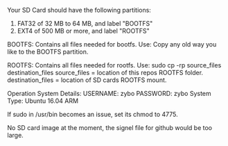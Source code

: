Your SD Card should have the following partitions:

1. FAT32 of 32 MB to 64 MB, and label "BOOTFS"
2. EXT4 of 500 MB or more, and label "ROOTFS"

BOOTFS: Contains all files needed for bootfs.
Use: Copy any old way you like to the BOOTFS partition.

ROOTFS: Contains all files needed for rootfs.
Use: sudo cp -rp source_files destination_files
  source_files = location of this repos ROOTFS folder.
  destination_files = location of SD cards ROOTFS mount.
  
Operation System Details:
USERNAME: zybo
PASSWORD: zybo
System Type: Ubuntu 16.04 ARM

If sudo in /usr/bin becomes an issue, set its chmod to 4775.

No SD card image at the moment, the signel file for github would
be too large.